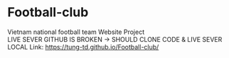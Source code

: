 # Football-club
Vietnam national football team Website Project
<br> LIVE SEVER GITHUB IS BROKEN -> SHOULD CLONE CODE & LIVE SEVER LOCAL
Link: https://tung-td.github.io/Football-club/
